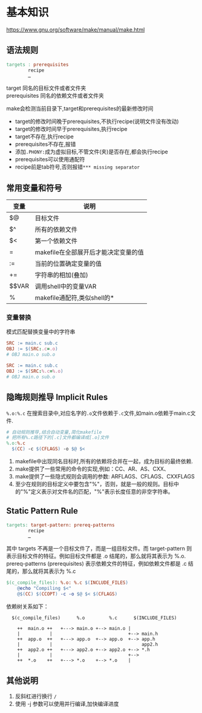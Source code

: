 # 基本知识

https://www.gnu.org/software/make/manual/make.html

## 语法规则
```makefile
targets : prerequisites
        recipe
        …
```

target 同名的目标文件或者文件夹\
prerequisites 同名的依赖文件或者文件夹

make会检测当前目录下,target和prerequisites的最新修改时间
- target的修改时间晚于prerequisites,不执行recipe(说明文件没有改动)
- target的修改时间早于prerequisites,执行recipe
- target不存在,执行recipe
- prerequisites不存在,报错
- 添加`.PHONY:`成为虚拟目标,不管文件(夹)是否存在,都会执行recipe
- prerequisites可以使用通配符
- recipe前是tab符号,否则报错`*** missing separator`

## 常用变量和符号

| 变量  | 说明                                 |
| ----- | ------------------------------------ |
| $@    | 目标文件                             |
| $^    | 所有的依赖文件                       |
| $<    | 第一个依赖文件                       |
| =     | makefile在全部展开后才能决定变量的值 |
| :=    | 当前的位置确定变量的值               |
| +=    | 字符串的相加(叠加)                   |
| $$VAR | 调用shell中的变量VAR                 |
| %     | makefile通配符,类似shell的*          |

### 变量替换

模式匹配替换变量中的字符串
```makefile
SRC := main.c sub.c
OBJ := $(SRC:.c=.o)
# OBJ main.o sub.o

SRC := main.c sub.c
OBJ := $(SRC:%.c=%.o)
# OBJ main.o sub.o
```

## 隐晦规则推导 Implicit Rules

`%.o:%.c` 在搜索目录中,对应名字的`.o`文件依赖于`.c`文件,如main.o依赖于main.c文件.
```makefile
# 自动规则推导,结合自动变量,简化makefile
# 把所有%.c路径下的[.c]文件都编译成[.o]文件
%.o:%.c
  $(CC) -c $(CFLAGS) -o $@ $<
```

1. makefile中出现同名目标时,所有的依赖将合并在一起，成为目标的最终依赖.
2. make提供了一些常用的命令的实现,例如：CC、AR、AS、CXX、
3. make提供了一些隐式规则会调用的参数: ARFLAGS、CFLAGS、CXXFLAGS
4. 至少在规则的目标定义中要包含"%"，否则，就是一般的规则。目标中的"%"定义表示对文件名的匹配，"%"表示长度任意的非空字符串。

## Static Pattern Rule

```makefile
targets: target-pattern: prereq-patterns
        recipe
        …
```
其中 targets 不再是一个目标文件了，而是一组目标文件。而 target-pattern 则表示目标文件的特征。例如目标文件都是 .o 结尾的，那么就将其表示为 %.o.\
prereq-patterns (prerequisites) 表示依赖文件的特征，例如依赖文件都是 .c 结尾的，那么就将其表示为 %.c

```makefile
$(c_compile_files): %.o: %.c $(INCLUDE_FILES)
	@echo "Compiling $<"
	@$(CC) $(CCOPT) -c -o $@ $< $(CFLAGS)
```
依赖树关系如下：
```
  $(c_compile_files)      %.o         %.c      $(INCLUDE_FILES)

    ++  main.o ++   +---> main.o +--> main.o |
    |           |                            +--> main.h
    ++  app.o  ++   +---> app.o  +--> app.o  +--> app.h
    |           |                                 app2.h
    ++  app2.o ++   +---> app2.o +--> app2.o +--> *.h
    |           |                            +-->
    ++  *.o    ++   +---> *.o    +--> *.o    |
```

## 其他说明
1. 反斜杠进行换行  `/`
2. 使用 -j 参数可以使用并行编译,加快编译进度

